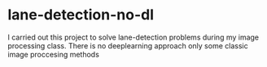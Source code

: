 # lane-detection-no-dl
I carried out this project to solve lane-detection problems during my image processing class. There is no deeplearning approach only some classic image proccesing methods
